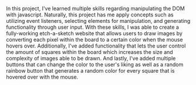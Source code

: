 In this project, I've learned multiple skills regarding manipulating the DOM with javascript. Naturally, this project has me apply concepts such as utilizing event listeners, selecting elements for manipulation, and generating functionality through user input. With these skills, I was able to create a fully-working etch-a-sketch website that allows users to draw images by converting each pixel within the board to a certain color when the mouse hovers over. Additionally, I've added functionality that lets the user control the amount of squares within the board which increases the size and complexity of images able to be drawn. And lastly, I've added multiple buttons that can change the color to the user's liking as well as a random rainbow button that generates a random color for every square that is hovered over with the mouse.